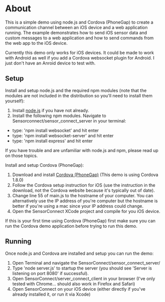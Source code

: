 About
===

This is a simple demo using node.js and Cordova (PhoneGap) to create a communication channel between an iOS device and a web application running. The example demonstrates how to send iOS sensor data and custom messages to a web application and how to send commands from the web app to the iOS device.

Currently this demo only works for iOS devices. It could be made to work with Android as well if you add a Cordova websocket
plugin for Android. I just don't have an Anroid device to test with.

Setup
---
Install and setup node.js and the required npm modules (note that the modules are not included in the distribution so you'll need to install them yourself):

1. Install [node.js](http://nodejs.org/) if you have not already.
2. Install the following npm modules. Navigate to Sensorconnect/sensor_connect_server in your terminal:
- type: 'npm install websocket' and hit enter
- type: 'npm install websocket-server' and hit enter 
- type: 'npm install express' and hit enter

If you have trouble and are unfamiliar with node.js and npm, please read up on those topics.

Install and setup Cordova (PhoneGap):

1. Download and install [Cordova (PhoneGap)](http://phonegap.com/) (This demo is using Cordova 1.8.0)
2. Follow the Cordova setup instruction for iOS (use the instruction in the download, not the Cordova website because it's typically out of date).
3. Change line 55 of main.js to the hostname of your computer. You can alternatively use the IP address of you're computer but the hostname is better if you're using a mac since your IP address could change.
4. Open the SensorConnect XCode project and compile for you iOS device.

If this is your first time using Cordova (PhoneGap) first make sure you can run the Cordova demo application before trying to run this demo.

Running
---

Once node.js and Cordova are installed and setup you can run the demo:

1. Open Terminal and navigate the SensorConnect/sensor_connect_server/
2. Type 'node server.js' to startup the server (you should see 'Server is listening on port 8080' if successful).
3. Open SensorConnect/server_connect_client in your browser (I've only tested with Chrome... should also work in Firefox and Safari)
4. Open SensorConnect on your iOS device (either directly if you've already installed it, or run it via Xcode)